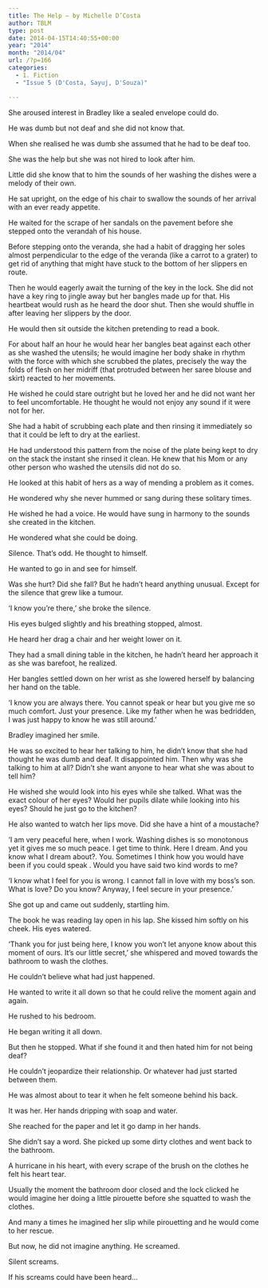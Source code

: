 ```yaml
---
title: The Help – by Michelle D’Costa
author: TBLM
type: post
date: 2014-04-15T14:40:55+00:00
year: "2014"
month: "2014/04"
url: /?p=166
categories:
  - 1. Fiction
  - "Issue 5 (D'Costa, Sayuj, D'Souza)"

---
```

She aroused interest in Bradley like a sealed envelope could do.

He was dumb but not deaf and she did not know that.

When she realised he was dumb she assumed that he had to be deaf too.

She was the help but she was not hired to look after him.

Little did she know that to him the sounds of her washing the dishes were a melody of their own.

He sat upright, on the edge of his chair to swallow the sounds of her arrival with an ever ready appetite.

He waited for the scrape of her sandals on the pavement before she stepped onto the verandah of his house.

Before stepping onto the veranda, she had a habit of dragging her soles almost perpendicular to the edge of the veranda (like a carrot to a grater) to get rid of anything that might have stuck to the bottom of her slippers en route.

Then he would eagerly await the turning of the key in the lock. She did not have a key ring to jingle away but her bangles made up for that. His heartbeat would rush as he heard the door shut. Then she would shuffle in after leaving her slippers by the door.

He would then sit outside the kitchen pretending to read a book.

For about half an hour he would hear her bangles beat against each other as she washed the utensils; he would imagine her body shake in rhythm with the force with which she scrubbed the plates, precisely the way the folds of flesh on her midriff (that protruded between her saree blouse and skirt) reacted to her movements.

He wished he could stare outright but he loved her and he did not want her to feel uncomfortable. He thought he would not enjoy any sound if it were not for her.

She had a habit of scrubbing each plate and then rinsing it immediately so that it could be left to dry at the earliest.

He had understood this pattern from the noise of the plate being kept to dry on the stack the instant she rinsed it clean. He knew that his Mom or any other person who washed the utensils did not do so.

He looked at this habit of hers as a way of mending a problem as it comes.

He wondered why she never hummed or sang during these solitary times.

He wished he had a voice. He would have sung in harmony to the sounds she created in the kitchen.

He wondered what she could be doing.

Silence. That’s odd. He thought to himself.

He wanted to go in and see for himself.

Was she hurt? Did she fall? But he hadn’t heard anything unusual. Except for the silence that grew like a tumour.

‘I know you’re there,’ she broke the silence.

His eyes bulged slightly and his breathing stopped, almost.

He heard her drag a chair and her weight lower on it.

They had a small dining table in the kitchen, he hadn’t heard her approach it as she was barefoot, he realized.

Her bangles settled down on her wrist as she lowered herself by balancing her hand on the table.

‘I know you are always there. You cannot speak or hear but you give me so much comfort. Just your presence. Like my father when he was bedridden, I was just happy to know he was still around.’

Bradley imagined her smile.

He was so excited to hear her talking to him, he didn’t know that she had thought he was dumb and deaf. It disappointed him. Then why was she talking to him at all? Didn’t she want anyone to hear what she was about to tell him?

He wished she would look into his eyes while she talked. What was the exact colour of her eyes? Would her pupils dilate while looking into his eyes? Should he just go to the kitchen?

He also wanted to watch her lips move. Did she have a hint of a moustache?

‘I am very peaceful here, when I work. Washing dishes is so monotonous yet it gives me so much peace. I get time to think. Here I dream. And you know what I dream about?. You. Sometimes I think how you would have been if you could speak . Would you have said two kind words to me?

‘I know what I feel for you is wrong. I cannot fall in love with my boss’s son. What is love? Do you know? Anyway, I feel secure in your presence.’

She got up and came out suddenly, startling him.

The book he was reading lay open in his lap. She kissed him softly on his cheek. His eyes watered.

‘Thank you for just being here, I know you won’t let anyone know about this moment of ours. It’s our little secret,’ she whispered and moved towards the bathroom to wash the clothes.

He couldn’t believe what had just happened.

He wanted to write it all down so that he could relive the moment again and again.

He rushed to his bedroom.

He began writing it all down.

But then he stopped. What if she found it and then hated him for not being deaf?

He couldn’t jeopardize their relationship. Or whatever had just started between them.

He was almost about to tear it when he felt someone behind his back.

It was her. Her hands dripping with soap and water.

She reached for the paper and let it go damp in her hands.

She didn’t say a word. She picked up some dirty clothes and went back to the bathroom.

A hurricane in his heart, with every scrape of the brush on the clothes he felt his heart tear.

Usually the moment the bathroom door closed and the lock clicked he would imagine her doing a little pirouette before she squatted to wash the clothes.

And many a times he imagined her slip while pirouetting and he would come to her rescue.

But now, he did not imagine anything. He screamed.

Silent screams.

If his screams could have been heard&#8230;